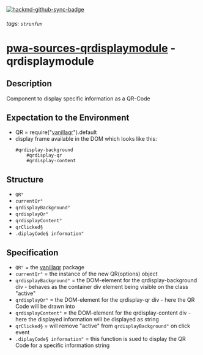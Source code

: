 [![hackmd-github-sync-badge](https://hackmd.io/ZT34FQB7SMuBp0cz4fj5vQ/badge)](https://hackmd.io/ZT34FQB7SMuBp0cz4fj5vQ)
###### tags: `strunfun`

# [pwa-sources-qrdisplaymodule](https://github.com/JhonnyJason/pwa-sources-qrdisplaymodule) - qrdisplaymodule

## Description
Component to display specific information as a QR-Code

## Expectation to the Environment
- QR = require("[vanillaqr](https://www.npmjs.com/package/vanillaqr)").default
- display frame available in the DOM which looks like this:
    ```pug
    #qrdisplay-background
        #qrdisplay-qr
        #qrdisplay-content
    ```

## Structure
- `QR°`
- `currentQr°`
- `qrdisplayBackground°`
- `qrdisplayQr°`
- `qrdisplayContent°`
- `qrClicked§`
- `.diplayCode§ information"`

## Specification
- `QR°` = the [vanillaqr](https://www.npmjs.com/package/vanillaqr) package
- `currentQr°` = the instance of the new QR(options) object
- `qrdisplayBackground°` = the DOM-element for the qrdisplay-background div - behaves as the container div element being visible on the class "active"
- `qrdisplayQr°` = the DOM-element for the qrdisplay-qr div - here the QR Code will be drawn into
- `qrdisplayContent°` = the DOM-element for the qrdisplay-content div - here the displayed information will be displayed as string
- `qrClicked§` = will remove "active" from `qrdisplayBackground°` on click event
- `.diplayCode§ information"` = this function is sued to display the QR Code for a specific information string
